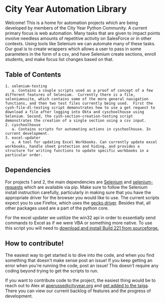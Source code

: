 # City Year Automation Library

Welcome!  This is a home for automation projects which are being developed by members of the City Year Python Community. A current primary focus is web automation.  Many tasks that are given to impact points involve needless amounts of repetitive activity on SalesForce or in other contexts.  Using tools like Selenium we can automate many of these tasks.  Our goal is to create wrappers which allows a user to pass in some parameters in the form of a csv, and have Selenium create sections, enroll students, and make focus list changes based on that. 

## Table of Contents
    
    1. selenium-testing
       a. Contains a couple scripts used as a proof of concept of a few different features of Selenium.  Currently there is a file, seleniumsuite, which contains some of the more general navigation functions, and then two test files currently being used.  First the cysh-file-dl-testing script demonstrates how to use a get request to download a file after logging into Okta and cyschoolhouse using Selenium. Second, the cysh-section-creation-testing script demonstrates the creation of a single section using a csv input.
    2. cyschoolhouse
       a. Contains scripts for automating actions in cyschoolhouse. In current development.
    3. excel-updater
       a. A tool for updating Excel Workbooks. Can currently update excel workbooks, handle sheet protection and hiding, and provides a structure for writing functions to update specific workbooks in a particular order.  

## Dependencies

For projects 1 and 2, the main dependencies are [Selenium](http://selenium-python.readthedocs.io/) and [selenium-requests](https://github.com/cryzed/Selenium-Requests) which are available via pip.  Make sure to follow the Selenium install instruction carefully, particularly in making sure that you have the appropriate driver for the browser you would like to use. The current scripts expect you to use Firefox, which uses the [gecko driver](https://github.com/mozilla/geckodriver/releases). Besides that, all other packages used are a part of the python core. 

For the excel updater we ustilize the win32 api in order to essentially send commands to Excel as if we were VBA or something more native.  To use this script you will need to [download and install Build 221 from sourceforge.](https://sourceforge.net/projects/pywin32/files/pywin32/)

## How to contribute!

The easiest way to get started is to dive into the code, and when you find something that doesn't make sense post an issue!  If you keep getting an error when you're running the code, post an issue!  This doesn't require any coding beyond trying to get the scripts to run.  

If you want to contribute code to the project, the easiest thing would be to reach out to Alex at aperusse@cityyear.org and [get added to the taiga](https://tree.taiga.io/project/mrklees-cy-web-automation-library/). There you can view our current backlog of features and the progress of development. 
